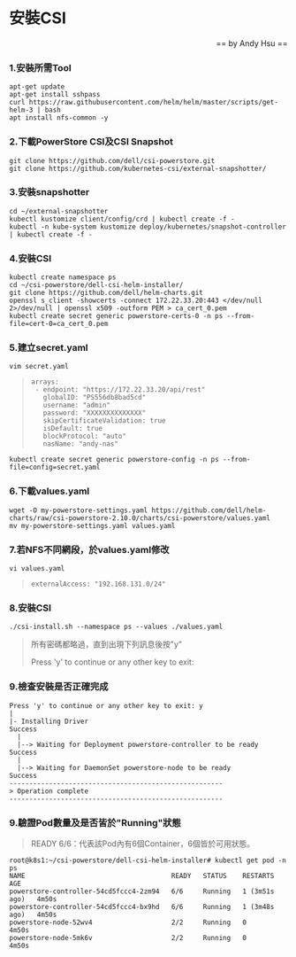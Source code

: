 # 安裝CSI
<body><p align="right">== by Andy Hsu ==</p></body>

### 1.安裝所需Tool
```
apt-get update
apt-get install sshpass
curl https://raw.githubusercontent.com/helm/helm/master/scripts/get-helm-3 | bash
apt install nfs-common -y
```

### 2.下載PowerStore CSI及CSI Snapshot
```
git clone https://github.com/dell/csi-powerstore.git
git clone https://github.com/kubernetes-csi/external-snapshotter/
```

### 3.安裝snapshotter
```
cd ~/external-snapshotter
kubectl kustomize client/config/crd | kubectl create -f -
kubectl -n kube-system kustomize deploy/kubernetes/snapshot-controller | kubectl create -f -
```

### 4.安裝CSI
```
kubectl create namespace ps
cd ~/csi-powerstore/dell-csi-helm-installer/
git clone https://github.com/dell/helm-charts.git
openssl s_client -showcerts -connect 172.22.33.20:443 </dev/null 2>/dev/null | openssl x509 -outform PEM > ca_cert_0.pem
kubectl create secret generic powerstore-certs-0 -n ps --from-file=cert-0=ca_cert_0.pem
```

### 5.建立secret.yaml
```
vim secret.yaml
```
>```
>arrays:
>  - endpoint: "https://172.22.33.20/api/rest"
>    globalID: "PS556db8bad5cd"
>    username: "admin"
>    password: "XXXXXXXXXXXXXX"
>    skipCertificateValidation: true
>    isDefault: true
>    blockProtocol: "auto"
>    nasName: "andy-nas"
>```
```
kubectl create secret generic powerstore-config -n ps --from-file=config=secret.yaml
```

### 6.下載values.yaml
```
wget -O my-powerstore-settings.yaml https://github.com/dell/helm-charts/raw/csi-powerstore-2.10.0/charts/csi-powerstore/values.yaml
mv my-powerstore-settings.yaml values.yaml
```

### 7.若NFS不同網段，於values.yaml修改
```
vi values.yaml
```
>```
> externalAccess: "192.168.131.0/24"
>```

### 8.安裝CSI
```
./csi-install.sh --namespace ps --values ./values.yaml
```
> 所有密碼都略過，直到出現下列訊息後按"y"<p></P>
> Press 'y' to continue or any other key to exit:

### 9.檢查安裝是否正確完成
```
Press 'y' to continue or any other key to exit: y
|
|- Installing Driver                                                Success
  |
  |--> Waiting for Deployment powerstore-controller to be ready     Success
  |
  |--> Waiting for DaemonSet powerstore-node to be ready            Success
------------------------------------------------------
> Operation complete
------------------------------------------------------
```

### 9.驗證Pod數量及是否皆於"Running"狀態
> READY 6/6：代表該Pod內有6個Container，6個皆於可用狀態。
```
root@k8s1:~/csi-powerstore/dell-csi-helm-installer# kubectl get pod -n ps
NAME                                     READY   STATUS    RESTARTS        AGE
powerstore-controller-54cd5fccc4-2zm94   6/6     Running   1 (3m51s ago)   4m50s
powerstore-controller-54cd5fccc4-bx9hd   6/6     Running   1 (3m48s ago)   4m50s
powerstore-node-52wv4                    2/2     Running   0               4m50s
powerstore-node-5mk6v                    2/2     Running   0               4m50s
```
